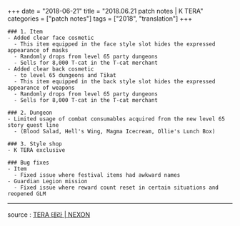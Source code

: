 +++
date = "2018-06-21"
title = "2018.06.21 patch notes | K TERA"
categories = ["patch notes"]
tags = ["2018", "translation"]
+++

```
### 1. Item
- Added clear face cosmetic
  - This item equipped in the face style slot hides the expressed appearance of masks
  - Randomly drops from level 65 party dungeons
  - Sells for 8,000 T-cat in the T-cat merchant
- Added clear back cosmetic
  - to level 65 dungeons and Tikat
  - This item equipped in the back style slot hides the expressed appearance of weapons
  - Randomly drops from level 65 party dungeons
  - Sells for 8,000 T-cat in the T-cat merchant

### 2. Dungeon
- Limited usage of combat consumables acquired from the new level 65 story quest line
  - (Blood Salad, Hell's Wing, Magma Icecream, Ollie's Lunch Box)

### 3. Style shop
- K TERA exclusive

### Bug fixes
- Item
  - Fixed issue where festival items had awkward names
- Guardian Legion mission
  - Fixed issue where reward count reset in certain situations and reopened GLM
```

----

source : [TERA 테라 | NEXON](http://tera.nexon.com/news/update/view.aspx?n4articlesn=339)
